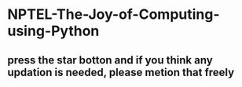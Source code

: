 # NPTEL-The-Joy-of-Computing-using-Python

## press the star botton and if you think any updation is needed, please metion that freely
